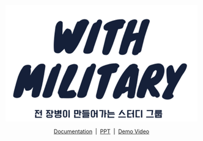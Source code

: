 <p align="center"><a href="#">
<img src="https://github.com/SungjunIm/feature/blob/main/images/LOGO_5.PNG"></a> 
</p>
<p align="center">
    <a href="링크">Documentation</a>&nbsp;&nbsp;|&nbsp;&nbsp;<a href="링크">PPT</a>&nbsp;&nbsp;|&nbsp;&nbsp;<a href="링크">Demo Video</a>

</p>
